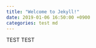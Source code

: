 ```yaml
---
title: "Welcome to Jekyll!"
date: 2019-01-06 16:50:00 +0900
categories: test md
---
```




TEST TEST

